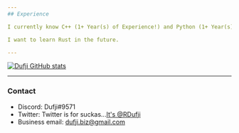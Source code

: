 ```yaml
---
## Experience

I currently know C++ (1+ Year(s) of Experience!) and Python (1+ Year(s) of Experience) and Java (6+ months).

I want to learn Rust in the future.

---
```

[![Dufji GitHub stats](https://github-readme-stats.vercel.app/api?username=Dufji&count_private=true&show_icons=true&theme=dark)](https://github.com/anuraghazra/github-readme-stats)

---
### Contact

- Discord: Dufji#9571
- Twitter: Twitter is for suckas...[It's @RDufji](https://www.twitter.com/RDufji)
- Business email: dufji.biz@gmail.com
